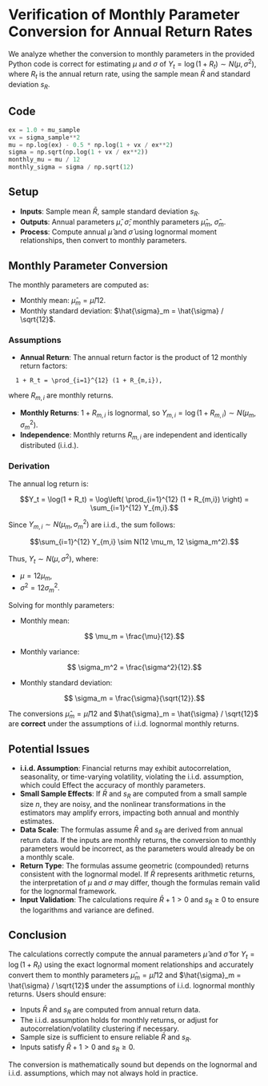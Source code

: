 
# Verification of Monthly Parameter Conversion for Annual Return Rates

We analyze whether the conversion to monthly parameters in the provided Python code is correct for estimating $\mu$ and $\sigma$ of $Y_t = \log(1 + R_t) \sim N(\mu, \sigma^2)$, where $R_t$ is the annual return rate, using the sample mean $\bar{R}$ and standard deviation $s_R$.

## Code

```python
ex = 1.0 + mu_sample
vx = sigma_sample**2
mu = np.log(ex) - 0.5 * np.log(1 + vx / ex**2)
sigma = np.sqrt(np.log(1 + vx / ex**2))
monthly_mu = mu / 12
monthly_sigma = sigma / np.sqrt(12)
````

## Setup

- **Inputs**: Sample mean $\bar{R}$, sample standard deviation $s_R$.
- **Outputs**: Annual parameters $\hat{\mu}$, $\hat{\sigma}$; monthly parameters $\hat{\mu}_m$, $\hat{\sigma}_m$.
- **Process**: Compute annual $\hat{\mu}$ and $\hat{\sigma}$ using lognormal moment relationships, then convert to monthly parameters.

## Monthly Parameter Conversion

The monthly parameters are computed as:

- Monthly mean: $\hat{\mu}_m = \hat{\mu} / 12$.
- Monthly standard deviation: $\hat{\sigma}_m = \hat{\sigma} / \sqrt{12}$.

### Assumptions

- **Annual Return**: The annual return factor is the product of 12 monthly return factors:

```month
  1 + R_t = \prod_{i=1}^{12} (1 + R_{m,i}),
```

  where $R_{m,i}$ are monthly returns.

- **Monthly Returns**: $1 + R_{m,i}$ is lognormal, so $Y_{m,i} = \log(1 + R_{m,i}) \sim N(\mu_m, \sigma_m^2)$.
- **Independence**: Monthly returns $R_{m,i}$ are independent and identically distributed (i.i.d.).

### Derivation

The annual log return is:

```math
Y_t = \log(1 + R_t) = \log\left( \prod_{i=1}^{12} (1 + R_{m,i}) \right) = \sum_{i=1}^{12} Y_{m,i}.
```

Since $Y_{m,i} \sim N(\mu_m, \sigma_m^2)$ are i.i.d., the sum follows:

```math
\sum_{i=1}^{12} Y_{m,i} \sim N(12 \mu_m, 12 \sigma_m^2).
```

Thus, $Y_t \sim N(\mu, \sigma^2)$, where:

- $\mu = 12 \mu_m$,
- $\sigma^2 = 12 \sigma_m^2$.

Solving for monthly parameters:

- Monthly mean:

```math
  \mu_m = \frac{\mu}{12}.
```

- Monthly variance:

```math
  \sigma_m^2 = \frac{\sigma^2}{12}.
```

- Monthly standard deviation:

```math
  \sigma_m = \frac{\sigma}{\sqrt{12}}.
```

The conversions $\hat{\mu}_m = \hat{\mu} / 12$ and $\hat{\sigma}_m = \hat{\sigma} / \sqrt{12}$ are **correct**
under the assumptions of i.i.d. lognormal monthly returns.

## Potential Issues

- **i.i.d. Assumption**: Financial returns may exhibit autocorrelation, seasonality,
or time-varying volatility, violating the i.i.d. assumption, which could Effect
the accuracy of monthly parameters.
- **Small Sample Effects**: If $\bar{R}$ and $s_R$ are computed from a small sample size
$n$, they are noisy, and the nonlinear transformations in the estimators may amplify
errors, impacting both annual and monthly estimates.
- **Data Scale**: The formulas assume $\bar{R}$ and $s_R$ are derived from annual return data.
If the inputs are monthly returns, the conversion to monthly parameters would be incorrect,
as the parameters would already be on a monthly scale.
- **Return Type**: The formulas assume geometric (compounded) returns consistent with
the lognormal model. If $\bar{R}$ represents arithmetic returns, the interpretation
of $\mu$ and $\sigma$ may differ, though the formulas remain valid for the lognormal framework.
- **Input Validation**: The calculations require $\bar{R} + 1 > 0$ and $s_R \geq 0$ to ensure
the logarithms and variance are defined.

## Conclusion

The calculations correctly compute the annual parameters $\hat{\mu}$ and $\hat{\sigma}$
for $Y_t = \log(1 + R_t)$ using the exact lognormal moment relationships and accurately
convert them to monthly parameters $\hat{\mu}_m = \hat{\mu} / 12$ and $\hat{\sigma}_m = \hat{\sigma} / \sqrt{12}$
under the assumptions of i.i.d. lognormal monthly returns. Users should ensure:

- Inputs $\bar{R}$ and $s_R$ are computed from annual return data.
- The i.i.d. assumption holds for monthly returns, or adjust for autocorrelation/volatility
clustering if necessary.
- Sample size is sufficient to ensure reliable $\bar{R}$ and $s_R$.
- Inputs satisfy $\bar{R} + 1 > 0$ and $s_R \geq 0$.

The conversion is mathematically sound but depends on the lognormal and i.i.d. assumptions,
which may not always hold in practice.
